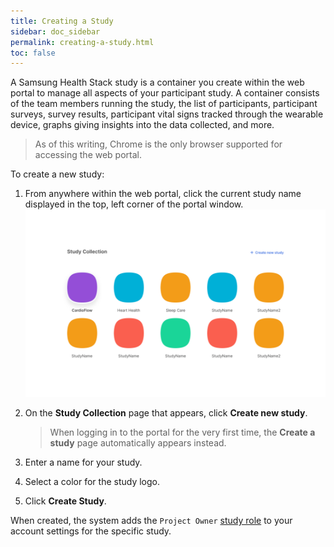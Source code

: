 ```yaml
---
title: Creating a Study
sidebar: doc_sidebar
permalink: creating-a-study.html
toc: false
---
```


A Samsung Health Stack study is a container you create within the web portal to manage all aspects of your participant study. A container consists of the team members running the study, the list of participants, participant surveys, survey results, participant vital signs tracked through the wearable device, graphs giving insights into the data collected, and more.

> As of this writing, Chrome is the only browser supported for accessing the web portal.

To create a new study:

1. From anywhere within the web portal, click the current study name displayed in the top, left corner of the portal window.
    ![creating-a-study](../../../images/creating-a-study.png)

2. On the **Study Collection** page that appears, click **Create new study**.

    > When logging in to the portal for the very first time, the **Create a study** page automatically appears instead.

3. Enter a name for your study.

4. Select a color for the study logo.

5. Click **Create Study**.

When created, the system adds the `Project Owner` [study role](role-based-access-control.md#study-roles) to your account settings for the specific study.
